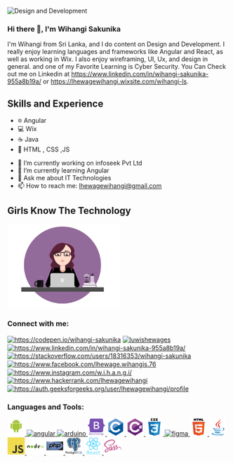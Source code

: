 ![Design and Development](https://pbs.twimg.com/profile_banners/1510543948154281985/1649520903/1500x500)

### Hi there 👋, I'm Wihangi Sakunika
I'm Wihangi from Sri Lanka, and I do content on Design and Development. I really enjoy learning languages and frameworks like Angular and React, as well as working in Wix. I also enjoy wireframing, UI, Ux, and design in general. and one of my Favorite Learning is Cyber Security. You Can Check out me on Linkedin at https://www.linkedin.com/in/wihangi-sakunika-955a8b19a/ or https://lhewagewihangi.wixsite.com/wihangi-ls.

## Skills and Experience
* 🔯 Angular
* 💻 Wix 
* ☕ Java
* 🖤 HTML , CSS ,JS 

- 🔭 I’m currently working on infoseek Pvt Ltd 
- 🌱 I’m currently learning Angular 
- 💬 Ask me about IT Technologies 
- 📫 How to reach me: lhewagewihangi@gmail.com 

## Girls Know The Technology
<img src = "https://github.com/WihangiSakunika/WihangiSakunika/blob/main/me.gif?raw=true" width="256"/>

<h3 align="left">Connect with me:</h3>
<p align="left">
<a href="https://codepen.io/https://codepen.io/wihangi-sakunika" target="blank"><img align="center" src="https://raw.githubusercontent.com/rahuldkjain/github-profile-readme-generator/master/src/images/icons/Social/codepen.svg" alt="https://codepen.io/wihangi-sakunika" height="30" width="40" /></a>
<a href="https://twitter.com/luwishewages" target="blank"><img align="center" src="https://raw.githubusercontent.com/rahuldkjain/github-profile-readme-generator/master/src/images/icons/Social/twitter.svg" alt="luwishewages" height="30" width="40" /></a>
<a href="https://linkedin.com/in/https://www.linkedin.com/in/wihangi-sakunika-955a8b19a/" target="blank"><img align="center" src="https://raw.githubusercontent.com/rahuldkjain/github-profile-readme-generator/master/src/images/icons/Social/linked-in-alt.svg" alt="https://www.linkedin.com/in/wihangi-sakunika-955a8b19a/" height="30" width="40" /></a>
<a href="https://stackoverflow.com/users/https://stackoverflow.com/users/18316353/wihangi-sakunika" target="blank"><img align="center" src="https://raw.githubusercontent.com/rahuldkjain/github-profile-readme-generator/master/src/images/icons/Social/stack-overflow.svg" alt="https://stackoverflow.com/users/18316353/wihangi-sakunika" height="30" width="40" /></a>
<a href="https://fb.com/https://www.facebook.com/lhewage.wihangis.76" target="blank"><img align="center" src="https://raw.githubusercontent.com/rahuldkjain/github-profile-readme-generator/master/src/images/icons/Social/facebook.svg" alt="https://www.facebook.com/lhewage.wihangis.76" height="30" width="40" /></a>
<a href="https://instagram.com/https://www.instagram.com/w.i.h.a.n.g.i/" target="blank"><img align="center" src="https://raw.githubusercontent.com/rahuldkjain/github-profile-readme-generator/master/src/images/icons/Social/instagram.svg" alt="https://www.instagram.com/w.i.h.a.n.g.i/" height="30" width="40" /></a>
<a href="https://www.hackerrank.com/https://www.hackerrank.com/lhewagewihangi" target="blank"><img align="center" src="https://raw.githubusercontent.com/rahuldkjain/github-profile-readme-generator/master/src/images/icons/Social/hackerrank.svg" alt="https://www.hackerrank.com/lhewagewihangi" height="30" width="40" /></a>
<a href="https://auth.geeksforgeeks.org/user/https://auth.geeksforgeeks.org/user/lhewagewihangi/profile" target="blank"><img align="center" src="https://raw.githubusercontent.com/rahuldkjain/github-profile-readme-generator/master/src/images/icons/Social/geeks-for-geeks.svg" alt="https://auth.geeksforgeeks.org/user/lhewagewihangi/profile" height="30" width="40" /></a>
</p>


<h3 align="left">Languages and Tools:</h3>
<p align="left"> <a href="https://developer.android.com" target="_blank" rel="noreferrer"> <img src="https://raw.githubusercontent.com/devicons/devicon/master/icons/android/android-original-wordmark.svg" alt="android" width="40" height="40"/> </a> <a href="https://angular.io" target="_blank" rel="noreferrer"> <img src="https://angular.io/assets/images/logos/angular/angular.svg" alt="angular" width="40" height="40"/> </a> <a href="https://www.arduino.cc/" target="_blank" rel="noreferrer"> <img src="https://cdn.worldvectorlogo.com/logos/arduino-1.svg" alt="arduino" width="40" height="40"/> </a> <a href="https://getbootstrap.com" target="_blank" rel="noreferrer"> <img src="https://raw.githubusercontent.com/devicons/devicon/master/icons/bootstrap/bootstrap-plain-wordmark.svg" alt="bootstrap" width="40" height="40"/> </a> <a href="https://www.cprogramming.com/" target="_blank" rel="noreferrer"> <img src="https://raw.githubusercontent.com/devicons/devicon/master/icons/c/c-original.svg" alt="c" width="40" height="40"/> </a> <a href="https://www.w3schools.com/cs/" target="_blank" rel="noreferrer"> <img src="https://raw.githubusercontent.com/devicons/devicon/master/icons/csharp/csharp-original.svg" alt="csharp" width="40" height="40"/> </a> <a href="https://www.w3schools.com/css/" target="_blank" rel="noreferrer"> <img src="https://raw.githubusercontent.com/devicons/devicon/master/icons/css3/css3-original-wordmark.svg" alt="css3" width="40" height="40"/> </a> <a href="https://www.figma.com/" target="_blank" rel="noreferrer"> <img src="https://www.vectorlogo.zone/logos/figma/figma-icon.svg" alt="figma" width="40" height="40"/> </a> <a href="https://www.w3.org/html/" target="_blank" rel="noreferrer"> <img src="https://raw.githubusercontent.com/devicons/devicon/master/icons/html5/html5-original-wordmark.svg" alt="html5" width="40" height="40"/> </a> <a href="https://www.java.com" target="_blank" rel="noreferrer"> <img src="https://raw.githubusercontent.com/devicons/devicon/master/icons/java/java-original.svg" alt="java" width="40" height="40"/> </a> <a href="https://developer.mozilla.org/en-US/docs/Web/JavaScript" target="_blank" rel="noreferrer"> <img src="https://raw.githubusercontent.com/devicons/devicon/master/icons/javascript/javascript-original.svg" alt="javascript" width="40" height="40"/> </a> <a href="https://nodejs.org" target="_blank" rel="noreferrer"> <img src="https://raw.githubusercontent.com/devicons/devicon/master/icons/nodejs/nodejs-original-wordmark.svg" alt="nodejs" width="40" height="40"/> </a> <a href="https://www.php.net" target="_blank" rel="noreferrer"> <img src="https://raw.githubusercontent.com/devicons/devicon/master/icons/php/php-original.svg" alt="php" width="40" height="40"/> </a> <a href="https://www.postgresql.org" target="_blank" rel="noreferrer"> <img src="https://raw.githubusercontent.com/devicons/devicon/master/icons/postgresql/postgresql-original-wordmark.svg" alt="postgresql" width="40" height="40"/> </a> <a href="https://reactjs.org/" target="_blank" rel="noreferrer"> <img src="https://raw.githubusercontent.com/devicons/devicon/master/icons/react/react-original-wordmark.svg" alt="react" width="40" height="40"/> </a> <a href="https://sass-lang.com" target="_blank" rel="noreferrer"> <img src="https://raw.githubusercontent.com/devicons/devicon/master/icons/sass/sass-original.svg" alt="sass" width="40" height="40"/> </a> </p>

